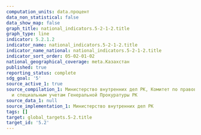 ```yaml
---
computation_units: data.процент
data_non_statistical: false
data_show_map: false
graph_title: national_indicators.5-2-1-2.title
graph_type: line
indicator: 5.2.1.2
indicator_name: national_indicators.5-2-1-2.title
indicator_name_national: national_indicators.5-2-1-2.title
indicator_sort_order: 05-02-01-02
national_geographical_coverage: meta.Казахстан
published: true
reporting_status: complete
sdg_goal: '5'
source_active_1: true
source_compilation_1: Министерство внутренних дел РК, Комитет по правовой статистике
  и специальным учетам Генеральной Прокуратуры РК
source_data_1: null
source_implementation_1: Министерство внутренних дел РК
tags: []
target: global_targets.5-2.title
target_id: '5.2'
---
```

